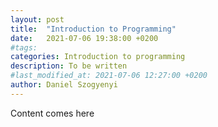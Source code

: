 ```yaml
---
layout: post
title:  "Introduction to Programming"
date:   2021-07-06 19:38:00 +0200
#tags: 
categories: Introduction to programming
description: To be written
#last_modified_at: 2021-07-06 12:27:00 +0200
author: Daniel Szogyenyi
---
```


Content comes here